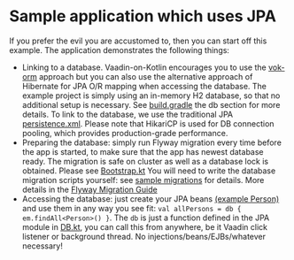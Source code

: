 # Sample application which uses JPA

If you prefer the evil you are accustomed to, then you can start off this example. The application demonstrates the following things:

* Linking to a database. Vaadin-on-Kotlin encourages you to use the [vok-orm](../vok-example-crud-vokdb)
  approach but you can also use the alternative approach of Hibernate for JPA O/R mapping when accessing the database.
  The example project is simply using an in-memory H2 database, so that no additional setup is necessary. See 
  [build.gradle](build.gradle) the db section for more details.
  To link to the database, we use the traditional JPA
  [persistence.xml](src/main/resources/META-INF/persistence.xml). Please note that HikariCP is used for DB
  connection pooling, which provides production-grade performance.
* Preparing the database: simply run Flyway migration every time before the app is started, to make sure
  that the app has newest database ready.
  The migration is safe on cluster as well as a database lock is obtained.
  Please see [Bootstrap.kt](src/main/kotlin/example/crud_jpa/Bootstrap.kt)
  You will need to write the database migration scripts yourself: see [sample migrations](src/main/resources/db/migration) for details. More details
  in the [Flyway Migration Guide](https://flywaydb.org/documentation/migration/sql)
* Accessing the database: just create your JPA beans
  [(example Person)](src/main/kotlin/example/crud_jpa/personeditor/Person.kt) and use them in any way you see fit:
  `val allPersons = db { em.findAll<Person>() }`. The `db` is just a function defined
  in the JPA module in [DB.kt](../vok-framework-jpa/src/main/kotlin/eu/vaadinonkotlin/jpa/DB.kt), you can call this from anywhere, be it
  Vaadin click listener or background thread. No injections/beans/EJBs/whatever necessary!
